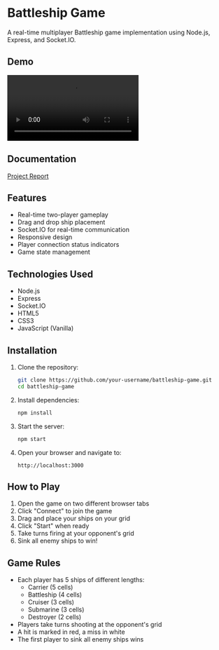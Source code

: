 # Battleship Game

A real-time multiplayer Battleship game implementation using Node.js, Express, and Socket.IO.

## Demo

![Demo Video](demo.mp4)

## Documentation

[Project Report](Report.pdf)

## Features

- Real-time two-player gameplay
- Drag and drop ship placement
- Socket.IO for real-time communication
- Responsive design
- Player connection status indicators
- Game state management

## Technologies Used

- Node.js
- Express
- Socket.IO
- HTML5
- CSS3
- JavaScript (Vanilla)

## Installation

1. Clone the repository:
   ```bash
   git clone https://github.com/your-username/battleship-game.git
   cd battleship-game
   ```

2. Install dependencies:
   ```bash
   npm install
   ```

3. Start the server:
   ```bash
   npm start
   ```

4. Open your browser and navigate to:
   ```
   http://localhost:3000
   ```

## How to Play

1. Open the game on two different browser tabs 
2. Click "Connect" to join the game
3. Drag and place your ships on your grid
4. Click "Start" when ready
5. Take turns firing at your opponent's grid
6. Sink all enemy ships to win!

## Game Rules

- Each player has 5 ships of different lengths:
  - Carrier (5 cells)
  - Battleship (4 cells)
  - Cruiser (3 cells)
  - Submarine (3 cells)
  - Destroyer (2 cells)
- Players take turns shooting at the opponent's grid
- A hit is marked in red, a miss in white
- The first player to sink all enemy ships wins